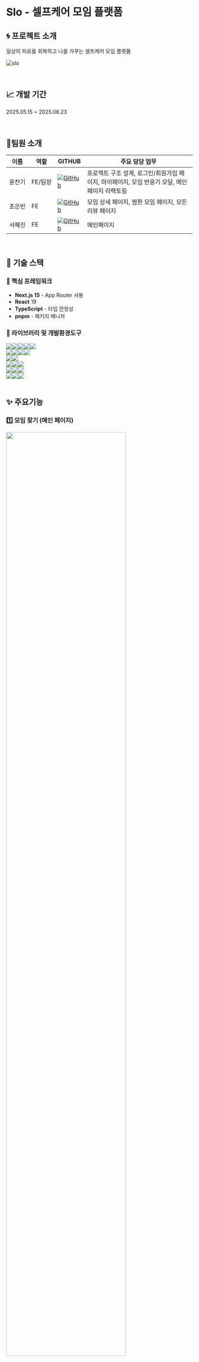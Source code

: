 # Slo - 셀프케어 모임 플랫폼

## 🌀 프로젝트 소개

일상의 피로를 회복하고 나를 가꾸는 셀프케어 모임 플랫폼

![slo](https://github.com/user-attachments/assets/646533aa-1334-4f15-9c4b-0bae21daf86c)

<br>

## 📈 개발 기간

2025.05.15 ~ 2025.06.23

<br>

## 👥팀원 소개

<table>
  <thead>
    <tr>
      <th>이름</th>
      <th>역할</th>
      <th>GITHUB</th>
      <th>주요 담당 업무</th>
    </tr>
  </thead>
  <tbody>
    <tr>
      <td style="white-space: nowrap;">윤찬기</td>
      <td style="white-space: nowrap;">FE/팀장</td>
      <td><a href="https://github.com/smd995">
  <img src="https://img.shields.io/badge/github-181717?style=for-the-badge&logo=github&logoColor=white" alt="GitHub">
</a></td>
      <td>프로젝트 구조 설계, 로그인/회원가입 페이지, 마이페이지, 모임 반응기 모달, 메인페이지 리팩토링</td>
    </tr>
    <tr>
      <td style="white-space: nowrap;">조은빈</td>
      <td>FE</td>
      <td><a href="https://github.com/iambean-git">
  <img src="https://img.shields.io/badge/github-181717?style=for-the-badge&logo=github&logoColor=white" alt="GitHub">
</a></td>
      <td>모임 상세 페이지, 찜한 모임 페이지, 모든 리뷰 페이지</td>
    </tr>
    <tr>
      <td style="white-space: nowrap;">서혜진</td>
      <td>FE</td>
      <td><a href="https://github.com/pluminary">
  <img src="https://img.shields.io/badge/github-181717?style=for-the-badge&logo=github&logoColor=white" alt="GitHub">
</a></td>
      <td>메인페이지</td>
    </tr>
  </tbody>
</table>

<br>

## 🔧 기술 스택

### 🎯 핵심 프레임워크

- **Next.js 15** - App Router 사용
- **React** 19
- **TypeScript** - 타입 안정성
- **pnpm** - 패키지 매니저

### 📡 라이브러리 및 개발환경도구

<div style='display:flex; align-items:center'>
    <img src="https://img.shields.io/badge/Tailwind CSS-06B6D4?style=flat-square&logo=TailwindCSS&logoColor=white">
    <img src="https://img.shields.io/badge/clsx-000000?style=flat-square&logo=clsx&logoColor=white">
    <img src="https://img.shields.io/badge/Lucide-F56565?style=flat-square&logo=lucide&logoColor=white">
    <img src="https://img.shields.io/badge/Motion-0055FF?style=flat-square&logo=motion&logoColor=white">
    <img src="https://img.shields.io/badge/react toastify-000000?style=flat-square&logo=clsx&logoColor=white">
</div>

<div style='display:flex; align-items:center'>
    <img src="https://img.shields.io/badge/Axios-5A29E4?style=flat-square&logo=Axios&logoColor=white">
    <img src="https://img.shields.io/badge/swr-F05138?style=flat-square&logo=swr&logoColor=white">
    <img src="https://img.shields.io/badge/Zustand-4a2c2a?style=flat-square&logo=Zustand&logoColor=white">
    <img src="https://img.shields.io/badge/dayjs-334455?style=flat-square&logo=dayjs&logoColor=white">
</div>
<div style='display:flex; align-items:center'>
    <img src="https://img.shields.io/badge/React Hook Form-EC5990?style=flat-square&logo=react-hook-form&logoColor=white">
    <img src="https://img.shields.io/badge/React Intersection Library-000000?style=flat-square">
</div>
<div style='display:flex; align-items:center'>
    <img src="https://img.shields.io/badge/Vitest-6E9F18?style=flat-square&logo=vitest&logoColor=white">
    <img src="https://img.shields.io/badge/Testing Library React-E33332?style=flat-square&logo=testinglibrary&logoColor=white"> 
    <img src="https://img.shields.io/badge/MSW-FF6A33?style=flat-square&logo=mockserviceworker&logoColor=white">
</div>
<div style='display:flex; align-items:center'>
    <img src="https://img.shields.io/badge/ESLint-4B32C3?style=flat-square&logo=eslint&logoColor=white">
    <img src="https://img.shields.io/badge/Prettier-F7B93E?style=flat-square&logo=prettier&logoColor=black">
    <img src="https://img.shields.io/badge/husky-273A60?style=flat-square&logo=husky&logoColor=black">
</div>
<div style='display:flex; align-items:center'>
    <img src="https://img.shields.io/badge/Git-F05032?style=flat-square&logo=git&logoColor=white"> 
    <img src="https://img.shields.io/badge/Notion-41454A?style=flat-square&logo=notion&logoColor=white"> 
    <img src="https://img.shields.io/badge/Vercel-000000?style=flat-square&logo=vercel&logoColor=white"> 
</div>

<br>

## ✨ 주요기능

### 1️⃣ 모임 찾기 (메인 페이지)

<img src="https://github.com/user-attachments/assets/e12069b4-5668-467d-952b-11649a52a0e1" width="80%">

> 다른 유저와 함께 참여할 프로그램 모임 목록을 탐색할 수 있습니다.

- 모임은 메인, 서브 카테고리로 분류되어 있습니다. (요가, 명상, 원데이클래스)
- 원하는 지역, 날짜에 대해 `필터링` 및 마감 임박, 참여 인원순으로 `정렬`할 수 있습니다.
- 초기 10개의 목록을 불러오고, 이후 `무한스크롤`을 통해 모임 목록을 추가적으로 확인 가능합니다.

### 2️⃣ 모임 만들기

<img src="https://github.com/user-attachments/assets/bb03245e-b3e8-429b-b392-27e3ff646444" width="80%">

> 메인 페이지의 "모임 만들기" 버튼을 통해 모임을 생성할 수 있습니다.

### 3️⃣ 모임 상세 페이지

<img src="https://github.com/user-attachments/assets/3969fb17-b0c9-4282-9c37-0355ba6fa609" width="45%">
<img src="https://github.com/user-attachments/assets/9b6183ce-80ca-4e83-a15b-f9eafd601030" width="45%">

> 모임 상세 정보를 확인할 수 있습니다.

- 모임의 정보, 참여 유저, 다른 유저의 리뷰 등을 확인할 수 있습니다.
- 리뷰 목록은 `페이지네이션`으로 구현되어 있습니다.
- "참여하기" 버튼을 통해 모임에 참여할 수 있으며, 비로그인 유저는 팝업과 함께 로그인 페이지로 이동합니다.
- 주최자는 모임을 취소/공유할 수 있습니다.

### 4️⃣ 찜한 모임

<img src="https://github.com/user-attachments/assets/19a4dcbe-5e7a-40d1-9c56-83f04a16866c" width="80%">

> 찜 해놓은 모임 목록을 확인할 수 있습니다.

- 웹 스토리지 활용으로 비로그인 유저도 찜하기 기능을 사용할 수 있습니다.
- 찜하기 버튼을 다시 클릭하여 찜하기를 해제할 수 있습니다.

### 5️⃣ 모든 리뷰

<img src="https://github.com/user-attachments/assets/19a4dcbe-5e7a-40d1-9c56-83f04a16866c" width="80%">

> 원하는 모임 종류에 대해 다른 유저가 작성한 리뷰 점수와 내용을 확인할 수 있습니다.

- 원하는 지역, 날짜 `필터링` 및 최신순, 리뷰 높은 순, 참여 인원 순으로 `정렬`할 수 있습니다.
- `무한 스크롤`을 통해 리뷰 목록을 추가로 확인할 수 있습니다.

### 6️⃣ 마이페이지

> 내 프로필 관리 및 내가 신청한 모임 목록을 확인하고 리뷰를 작성할 수 있습니다.

- **프로필 수정**

<img src="https://github.com/user-attachments/assets/25f96839-d029-4c65-bbb4-3f4c1bc72f55" width="60%">

- **나의 모임**
  - 내가 신청한 모임들을 목록으로 확인하고 리뷰를 작성할 수 있습니다.

<img src="https://github.com/user-attachments/assets/4388d6cd-3943-44e7-bc32-50aed8eb268c" width="60%">

- **나의 리뷰**
    -  작성 가능한 리뷰 목록과 작성한 리뷰 목록을 확인할 수 있습니다.

<img src="https://github.com/user-attachments/assets/be271fb5-d89a-4280-9880-b504032192cf" width="45%">
<img src="https://github.com/user-attachments/assets/17bc4147-9d4d-477e-a949-534bd2844f85" width="45%">

- **내가 만든 모임**
    - 내가 만든 모임들을 목록으로 확인할 수 있습니다.
    
<img src="https://github.com/user-attachments/assets/79df4a8f-ddbe-4763-af2a-c9b3ee564e29" width="60%">



### 7️⃣ 로그인 및 회원가입

<img src="https://github.com/user-attachments/assets/64319621-63b7-4397-80b7-c2fdeb822df9" width="45%">
<img src="https://github.com/user-attachments/assets/d7b9b5fc-b846-41dc-b55a-4e3a15186272" width="45%">

> 계정 생성 및 로그인, 유효성 검사를 수행합니다.

<br>

## 🗂️ 프로젝트 구조

```
src/
├── app/                # Next.js App Router
│   ├── (auth)/
│   ├── (detail)/
│   ├── liked/
│   ├── mypage/
│   ├── reviews/
│   ├── page.tsx
│   └── layout.tsx
├── components/         # React 컴포넌트
│   ├── atom/
│   ├── icons/
│   ├── molecules/
│   ├── organisms/
│   ├── providers/
│   └── skeleton/
├── constants/          # 상수 모음
├── effect/             # API 호출 등 부수효과 함수
├── entity/             # 백엔드 json 매핑 객체
├── hooks/              # 커스텀 훅
├── lib/                # 유틸리티 함수
├── stores/             # Zustand 상태 관리
└── types/              # TypeScript 타입 정의
```

